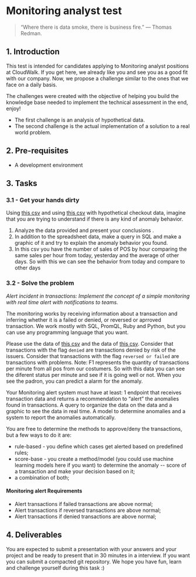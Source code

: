 # Monitoring analyst test

> “Where there is data smoke, there is business fire.” — 
Thomas Redman.<br/>

## 1. Introduction

This test is intended for candidates applying to Monitoring analyst positions at CloudWalk.
If you get here, we already like you and see you as a good fit with our company. 
Now, we propose a challenge similar to the ones that we face on a daily basis.

The challenges were created with the objective of helping you build the knowledge base needed to implement 
the technical assessment in the end, enjoy!

- The first challenge is an analysis of hypothetical data.
- The second challenge is the actual implementation of a solution to a real world problem. 

## 2. Pre-requisites

- A development environment

## 3. Tasks

### 3.1 - Get your hands dirty

Using [this csv](https://github.com/cassisob/Monitoring-System-Activity/blob/main/checkout_1.csv)
and using [this csv](https://github.com/cassisob/Monitoring-System-Activity/blob/main/checkout_2.csv)
 with hypothetical checkout data, imagine that you are trying to understand if there is any kind of anomaly behavior.

1. Analyze the data provided and present your conclusions .
2. In addition to the spreadsheet data, make a query in SQL and make a graphic of it and try to explain the anomaly behavior you found.
3. In this csv you have the number of sales of POS by hour comparing the same sales per hour from today, yesterday and the average of other days. So with this we can see the behavior from today and compare to other days

### 3.2 - Solve the problem

*Alert incident in transactions: Implement the concept of a simple monitoring with real time alert with notifications to teams.*

The monitoring works by receiving information about a transaction and inferring whether it is a failed or denied, or reversed or aprroved transaction. 
We work mostly with SQL, PromQL, Ruby and Python, but you can use any programming language that you want. 

Please use the data of [this csv](https://github.com/cassisob/Monitoring-System-Activity/blob/main/transactions_1.csv)
and the data of [this csv](https://github.com/cassisob/Monitoring-System-Activity/blob/main/transactions_2.csv). 
Consider that transactions with the flag ```denied``` are transactions denied by risk of the issuers.
Consider that transactions with the flag ```reversed or failed``` are transactions with problems.
Note: F1 represents the quantity of transactions per minute from all pos from our costumers. So with this data you can see the diferent status per minute and see if it is going well or not. When you see the padron, you can predict a alarm for the anomaly.

Your Monitoring alert system must have at least:
1 endpoint that receives transaction data and returns a recommendation to “alert” the anomalies found in transactions.
A query to organize the data on the data and a graphic to see the data in real time.
A model to determine anomalies and a system to report the anomalies automatically.

You are free to determine the methods to approve/deny the transactions, but a few ways to do it are:

- rule-based  - you define which cases get alerted based on predefined rules;
- score-base  - you create a method/model (you could use machine learning models here if you want)  to determine the anomaly
-- score of a transaction and make your decision based on it; 
- a combination of both;
 
#### Monitoring alert Requirements

- Alert transactions if failed transactions are above normal;
- Alert transactions if reversed transactions are above normal;
- Alert transactions if denied transactions are above normal;

## 4. Deliverables

You are expected to submit a presentation with your answers and your project and be ready to present that in 30 minutes in a interview.
If you want you can submit a compacted git repository.
We hope you have fun, learn and challenge yourself during this task :)